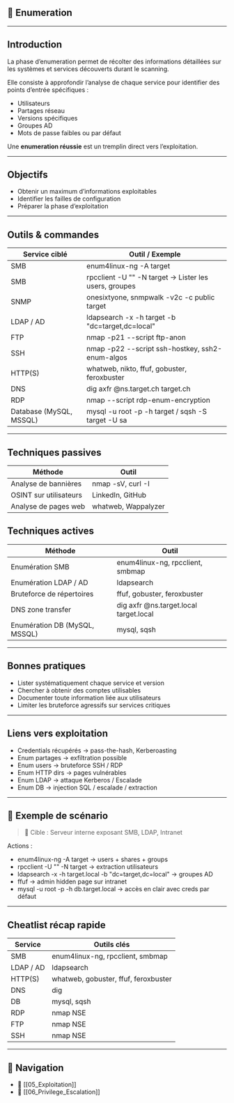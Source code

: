 
## 🧩 Enumeration

---

## Introduction

La phase d’<span class="concept">enumeration</span> permet de récolter des informations détaillées sur les systèmes et services découverts durant le <span class="concept">scanning</span>.

Elle consiste à approfondir l’analyse de chaque service pour identifier des points d’entrée spécifiques :
- <span class="indicator">Utilisateurs</span>
- <span class="indicator">Partages réseau</span>
- <span class="indicator">Versions spécifiques</span>
- <span class="indicator">Groupes AD</span>
- <span class="indicator">Mots de passe faibles ou par défaut</span>

Une **enumeration réussie** est un tremplin direct vers l’<span class="concept">exploitation</span>.

---

## Objectifs

- <span class="goal">Obtenir un maximum d’informations exploitables</span>
- <span class="goal">Identifier les failles de configuration</span>
- <span class="goal">Préparer la phase d’exploitation</span>

---

## Outils & commandes

| Service ciblé | Outil / Exemple |
|---------------|-----------------|
| <span class="protocol">SMB</span> | <span class="technology">enum4linux-ng -A target</span> |
| <span class="protocol">SMB</span> | <span class="technology">rpcclient -U "" -N target</span> → <span class="note">Lister les users, groupes</span> |
| <span class="protocol">SNMP</span> | <span class="technology">onesixtyone</span>, <span class="technology">snmpwalk -v2c -c public target</span> |
| <span class="protocol">LDAP / AD</span> | <span class="technology">ldapsearch -x -h target -b "dc=target,dc=local"</span> |
| <span class="protocol">FTP</span> | <span class="technology">nmap -p21 --script ftp-anon</span> |
| <span class="protocol">SSH</span> | <span class="technology">nmap -p22 --script ssh-hostkey, ssh2-enum-algos</span> |
| <span class="protocol">HTTP(S)</span> | <span class="technology">whatweb</span>, <span class="technology">nikto</span>, <span class="technology">ffuf</span>, <span class="technology">gobuster</span>, <span class="technology">feroxbuster</span> |
| <span class="protocol">DNS</span> | <span class="technology">dig axfr @ns.target.ch target.ch</span> |
| <span class="protocol">RDP</span> | <span class="technology">nmap --script rdp-enum-encryption</span> |
| <span class="protocol">Database (MySQL, MSSQL)</span> | <span class="technology">mysql -u root -p -h target</span> / <span class="technology">sqsh -S target -U sa</span> |

---

## Techniques passives

| Méthode | Outil |
|---------|------|
| <span class="concept">Analyse de bannières</span> | <span class="technology">nmap -sV</span>, <span class="technology">curl -I</span> |
| <span class="concept">OSINT sur utilisateurs</span> | LinkedIn, GitHub |
| <span class="concept">Analyse de pages web</span> | <span class="technology">whatweb</span>, <span class="technology">Wappalyzer</span> |

## Techniques actives

| Méthode | Outil |
|---------|------|
| <span class="concept">Enumération SMB</span> | <span class="technology">enum4linux-ng</span>, <span class="technology">rpcclient</span>, <span class="technology">smbmap</span> |
| <span class="concept">Enumération LDAP / AD</span> | <span class="technology">ldapsearch</span> |
| <span class="concept">Bruteforce de répertoires</span> | <span class="technology">ffuf</span>, <span class="technology">gobuster</span>, <span class="technology">feroxbuster</span> |
| <span class="concept">DNS zone transfer</span> | <span class="technology">dig axfr @ns.target.local target.local</span> |
| <span class="concept">Enumération DB (MySQL, MSSQL)</span> | <span class="technology">mysql</span>, <span class="technology">sqsh</span> |

---

## Bonnes pratiques

- <span class="best-practice">Lister systématiquement chaque service et version</span>
- <span class="best-practice">Chercher à obtenir des comptes utilisables</span>
- <span class="best-practice">Documenter toute information liée aux utilisateurs</span>
- <span class="mitigation">Limiter les bruteforce agressifs sur services critiques</span>

---

## Liens vers exploitation

- Credentials récupérés → <span class="technology">pass-the-hash</span>, <span class="technology">Kerberoasting</span>
- Enum partages → exfiltration possible
- Enum users → bruteforce SSH / RDP
- Enum HTTP dirs → pages vulnérables
- Enum LDAP → attaque Kerberos / Escalade
- Enum DB → injection SQL / escalade / extraction

---

## 🎯 Exemple de scénario

> <span class="note">🧩 Cible :</span> Serveur interne exposant SMB, LDAP, Intranet

Actions :
- <span class="technology">enum4linux-ng -A target</span> → users + shares + groups
- <span class="technology">rpcclient -U "" -N target</span> → extraction utilisateurs
- <span class="technology">ldapsearch -x -h target.local -b "dc=target,dc=local"</span> → groupes AD
- <span class="technology">ffuf</span> → admin hidden page sur intranet
- <span class="technology">mysql -u root -p -h db.target.local</span> → accès en clair avec creds par défaut

---

## Cheatlist récap rapide

| Service | Outils clés |
|---------|------------|
| SMB | enum4linux-ng, rpcclient, smbmap |
| LDAP / AD | ldapsearch |
| HTTP(S) | whatweb, gobuster, ffuf, feroxbuster |
| DNS | dig |
| DB | mysql, sqsh |
| RDP | nmap NSE |
| FTP | nmap NSE |
| SSH | nmap NSE |

---

## 🚀 Navigation

- 🚀 [[05_Exploitation]]
- 🚀 [[06_Privilege_Escalation]]
